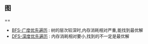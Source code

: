 ## 图
==

* [BFS-广度优先遍历](bfs.go) : 树的层次较深时,内存消耗相对严重,能找到最优解
* [DFS-深度优先遍历](dfs.go) : 内存消耗相对要小,找到的不一定是最优解

